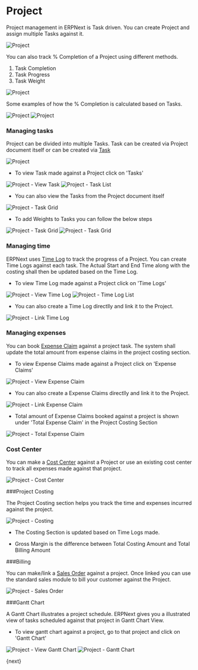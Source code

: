 <!-- add-breadcrumbs -->
# Project

Project management in ERPNext is Task driven. You can create Project and assign multiple Tasks against it.

<img class="screenshot" alt="Project" src="/docs/assets/img/project/project.png">

You can also track % Completion of a Project using different methods.

  1. Task Completion
  2. Task Progress
  3. Task Weight

<img class="screenshot" alt="Project" src="/docs/assets/img/project/project-percent-complete.png">

Some examples of how the % Completion is calculated based on Tasks.

<img class="screenshot" alt="Project" src="/docs/assets/img/project/percent-complete-calc.png">

<img class="screenshot" alt="Project" src="/docs/assets/img/project/percent-complete-formula.png">

### Managing tasks
Project can be divided into multiple Tasks.
Task can be created via Project document itself or can be created via  [Task](/docs/user/manual/en/projects/tasks.html)

<img class="screenshot" alt="Project" src="/docs/assets/img/project/project_task.png">

* To view Task made against a Project click on 'Tasks'

<img class="screenshot" alt="Project - View Task" src="/docs/assets/img/project/project_view_task.png">

<img class="screenshot" alt="Project - Task List" src="/docs/assets/img/project/project_task_list.png">

* You can also view the Tasks from the Project document itself

<img class="screenshot" alt="Project - Task Grid" src="/docs/assets/img/project/project_task_grid.png">

* To add Weights to Tasks you can follow the below steps

<img class="screenshot" alt="Project - Task Grid" src="/docs/assets/img/project/tasks.png">
<img class="screenshot" alt="Project - Task Grid" src="/docs/assets/img/project/task-weights.png">


### Managing time

ERPNext uses [Time Log](/docs/user/manual/en/projects/time-log.html) to track the progress of a Project.
You can create Time Logs against each task.
The Actual Start and End Time along with the costing shall then be updated based on the Time Log.

* To view Time Log made against a Project click on 'Time Logs'

<img class="screenshot" alt="Project - View Time Log" src="/docs/assets/img/project/project_view_time_log.png">

<img class="screenshot" alt="Project - Time Log List" src="/docs/assets/img/project/project_time_log_list.png">

* You can also create a Time Log directlly and link it to the Project.

<img class="screenshot" alt="Project - Link Time Log" src="/docs/assets/img/project/project_time_log_link.png">

### Managing expenses

You can book [Expense Claim](/docs/user/manual/en/human-resources/expense-claim.html) against a project task.
The system shall update the total amount from expense claims in the project costing section.

* To view Expense Claims made against a Project click on 'Expense Claims'

<img class="screenshot" alt="Project - View Expense Claim" src="/docs/assets/img/project/project_view_expense_claim.png">

* You can also create a Expense Claims directlly and link it to the Project.

<img class="screenshot" alt="Project - Link Expense Claim" src="/docs/assets/img/project/project_expense_claim_link.png">

* Total amount of Expense Claims booked against a project is shown under 'Total Expense Claim' in the Project Costing Section

<img class="screenshot" alt="Project - Total Expense Claim" src="/docs/assets/img/project/project_total_expense_claim.png">

### Cost Center

You can make a [Cost Center](/docs/user/manual/en/accounts/setup/cost-center.html) against a Project or use an existing cost center to track all expenses made against that project.

<img class="screenshot" alt="Project - Cost Center" src="/docs/assets/img/project/project_cost_center.png">

###Project Costing

The Project Costing section helps you track the time and expenses incurred against the project.

<img class="screenshot" alt="Project - Costing" src="/docs/assets/img/project/project_costing.png">

* The Costing Section is updated based on Time Logs made.

* Gross Margin is the difference between Total Costing Amount and Total Billing Amount

###Billing

You can make/link a [Sales Order](/docs/user/manual/en/selling/sales-order.html) against a project. Once linked you can use the standard sales module to bill your customer against the Project.

<img class="screenshot" alt="Project - Sales Order" src="/docs/assets/img/project/project_sales_order.png">

###Gantt Chart

A Gantt Chart illustrates a project schedule.
ERPNext gives you a illustrated view of tasks scheduled against that project in Gantt Chart View.

* To view gantt chart against a project, go to that project and click on 'Gantt Chart'

<img class="screenshot" alt="Project - View Gantt Chart" src="/docs/assets/img/project/project_view_gantt_chart.png">

<img class="screenshot" alt="Project - Gantt Chart" src="/docs/assets/img/project/project_gantt_chart.png">

{next}
